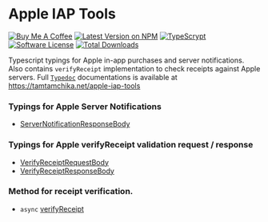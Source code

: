 # Apple IAP Tools

[![Buy Me A Coffee][ico-coffee]][link-coffee]
[![Latest Version on NPM][ico-version]][link-npm]
[![TypeScrypt][ico-types]][link-types]
[![Software License][ico-license]](LICENSE.md)
[![Total Downloads][ico-downloads]][link-downloads]

Typescript typings for Apple in-app purchases and server notifications. 
Also contains `verifyReceipt` implementation to check receipts against Apple servers.
Full [`Typedoc`](https://typedoc.org) documentations is available at https://tamtamchika.net/apple-iap-tools

### Typings for Apple Server Notifications

* [ServerNotificationResponseBody](https://tamtamchika.net/apple-iap-tools/interfaces/servernotificationresponsebody.html)

### Typings for Apple verifyReceipt validation request / response

* [VerifyReceiptRequestBody](https://tamtamchika.net/apple-iap-tools/interfaces/verifyreceiptrequestbody.html)
* [VerifyReceiptResponseBody](https://tamtamchika.net/apple-iap-tools/modules.html#verifyreceiptresponsebody)

### Method for receipt verification.

* `async` [verifyReceipt](https://tamtamchika.net/apple-iap-tools/modules.html#verifyreceipt)

[ico-coffee]: https://img.shields.io/badge/Buy%20Me%20A-Coffee-%236F4E37.svg?style=flat-square
[ico-version]: https://img.shields.io/npm/v/@tamtamchik/apple-iap-tools.svg?style=flat-square
[ico-license]: https://img.shields.io/npm/l/@tamtamchik/apple-iap-tools.svg?style=flat-square
[ico-downloads]: https://img.shields.io/npm/dt/@tamtamchik/apple-iap-tools.svg?style=flat-square
[ico-types]: https://img.shields.io/npm/types/@tamtamchik/apple-iap-tools.svg?style=flat-square

[link-coffee]: https://www.buymeacoffee.com/tamtamchik
[link-npm]: https://www.npmjs.com/package/@tamtamchik/apple-iap-tools
[link-downloads]: https://www.npmjs.com/package/@tamtamchik/apple-iap-tools
[link-types]: https://tamtamchika.net/apple-iap-tools
